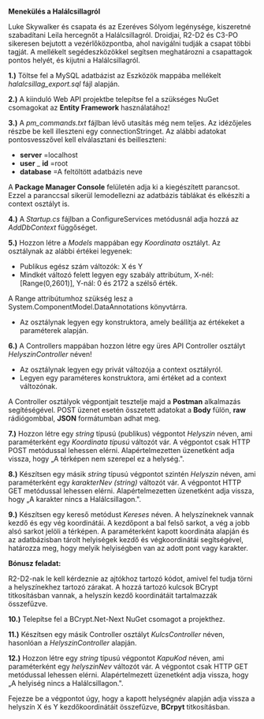 **Menekülés a Halálcsillagról**

Luke Skywalker és csapata és az Ezeréves Sólyom legénysége, kiszeretné szabadítani Leila hercegnőt a Halálcsillagról. Droidjai, R2-D2 és C3-PO sikeresen bejutott a vezérlőközpontba, ahol navigálni tudják a csapat többi tagját.
 A mellékelt segédeszközökkel segítsen meghatározni a csapattagok pontos helyét, és kijutni a Halálcsillagról.

**1.)** Töltse fel a MySQL adatbázist az Eszközök mappába mellékelt _halalcsillag\_export.sql_ fájl alapján.

**2.)** A kiinduló Web API projektbe telepítse fel a szükséges NuGet csomagokat az **Entity Framework** használatához!

**3.)** A _pm\_commands.txt_ fájlban lévő utasítás még nem teljes. Az idézőjeles részbe be kell illeszteni egy connectionStringet. Az alábbi adatokat pontosvesszővel kell elválasztani és beilleszteni:

- **server** =localhost
- **user** \_ **id** =root
- **database** =A feltöltött adatbázis neve

A **Package Manager Console** felületén adja ki a kiegészített parancsot. Ezzel a paranccsal sikerül lemodellezni az adatbázis táblákat és elkészíti a context osztályt is.

**4.)** A _Startup.cs_ fájlban a ConfigureServices metódusnál adja hozzá az _AddDbContext_ függőséget.

**5.)** Hozzon létre a _Models_ mappában egy _Koordinata_ osztályt. Az osztálynak az alábbi értékei legyenek:

- Publikus egész szám változók: X és Y
- Mindkét változó felett legyen egy szabály attribútum, X-nél: [Range(0,2601)], Y-nál: 0 és 2172 a szélső érték.

A Range attribútumhoz szükség lesz a System.ComponentModel.DataAnnotations könyvtárra.

- Az osztálynak legyen egy konstruktora, amely beállítja az értékeket a paraméterek alapján.

**6.)** A Controllers mappában hozzon létre egy üres API Controller osztályt _HelyszinController_ néven!

- Az osztálynak legyen egy privát változója a context osztályról.
- Legyen egy paraméteres konstruktora, ami értéket ad a context változónak.

A Controller osztályok végpontjait tesztelje majd a **Postman** alkalmazás segítéségével. POST üzenet esetén összetett adatokat a **Body** fülön, **raw** rádiógombbal, **JSON** formátumban adhat meg.

**7.)** Hozzon létre egy _string_ típusú (publikus) végpontot _Helyszin_ néven, ami paraméterként egy _Koordinata típusú_ változót vár. A végpontot csak HTTP POST metódussal lehessen elérni. Alapértelmezetten üzenetként adja vissza, hogy „A térképen nem szerepel ez a helység.&quot;.

**8.)** Készítsen egy másik _string_ típusú végpontot szintén _Helyszin_ néven, ami paraméterként egy _karakterNev (string)_ változót vár. A végpontot HTTP GET metódussal lehessen elérni. Alapértelmezetten üzenetként adja vissza, hogy „A karakter nincs a Halálcsillagon.&quot;.

**9.)** Készítsen egy kereső metódust _Kereses_ néven. A helyszíneknek vannak kezdő és egy vég koordinátái. A kezdőpont a bal felső sarkot, a vég a jobb alsó sarkot jelöli a térképen. A paraméterként kapott koordináta alapján és az adatbázisban tárolt helyiségek kezdő és végkoordinátái segítségével, határozza meg, hogy melyik helyiségben van az adott pont vagy karakter.

**Bónusz feladat:**

R2-D2-nak le kell kérdeznie az ajtókhoz tartozó kódot, amivel fel tudja törni a helyszínekhez tartozó zárakat. A hozzá tartozó kulcsok BCrypt titkosításban vannak, a helyszín kezdő koordinátáit tartalmazzák összefűzve.

**10.)** Telepítse fel a BCrypt.Net-Next NuGet csomagot a projekthez.

**11.)** Készítsen egy másik Controller osztályt _KulcsController_ néven, hasonlóan a _HelyszinController_ alapján.

**12.)** Hozzon létre egy _string_ típusú végpontot _KapuKod_ néven, ami paraméterként egy _helyszinNev_ változót vár. A végpontot csak HTTP GET metódussal lehessen elérni. Alapértelmezett üzenetként adja vissza, hogy „A helyiség nincs a Halálcsillagon.&quot;.

Fejezze be a végpontot úgy, hogy a kapott helységnév alapján adja vissza a helyszín X és Y kezdőkoordinátáit összefűzve, **BCrpyt** titkosításban.
